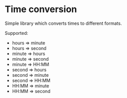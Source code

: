 # Time conversion

Simple library which converts times to different formats.

Supported:
- hours => minute
- hours => second
- minute => hours
- minute => second
- minute => HH:MM
- second => hours
- second => minute
- second => HH:MM
- HH:MM => minute
- HH:MM => second